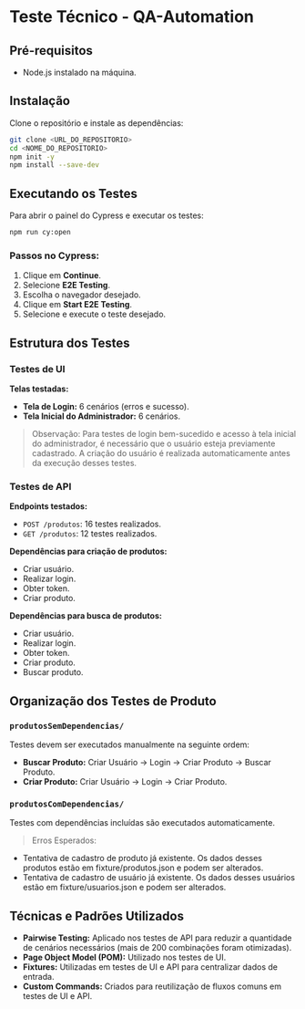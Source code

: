 # Teste Técnico - QA-Automation

## Pré-requisitos
- Node.js instalado na máquina.

## Instalação
Clone o repositório e instale as dependências:

```bash
git clone <URL_DO_REPOSITORIO>
cd <NOME_DO_REPOSITORIO>
npm init -y
npm install --save-dev
```

## Executando os Testes
Para abrir o painel do Cypress e executar os testes:

```bash
npm run cy:open
```

### Passos no Cypress:
1. Clique em **Continue**.
2. Selecione **E2E Testing**.
3. Escolha o navegador desejado.
4. Clique em **Start E2E Testing**.
5. Selecione e execute o teste desejado.

## Estrutura dos Testes

### Testes de UI

**Telas testadas:**

- **Tela de Login:** 6 cenários (erros e sucesso).
- **Tela Inicial do Administrador:** 6 cenários.

> Observação: Para testes de login bem-sucedido e acesso à tela inicial do administrador, é necessário que o usuário esteja previamente cadastrado. A criação do usuário é realizada automaticamente antes da execução desses testes.

### Testes de API

**Endpoints testados:**

- `POST /produtos`: 16 testes realizados.
- `GET /produtos`: 12 testes realizados.

**Dependências para criação de produtos:**
- Criar usuário.
- Realizar login.
- Obter token.
- Criar produto.

**Dependências para busca de produtos:**
- Criar usuário.
- Realizar login.
- Obter token.
- Criar produto.
- Buscar produto.

## Organização dos Testes de Produto

### `produtosSemDependencias/`
Testes devem ser executados manualmente na seguinte ordem:
- **Buscar Produto:** Criar Usuário → Login → Criar Produto → Buscar Produto.
- **Criar Produto:** Criar Usuário → Login → Criar Produto.

### `produtosComDependencias/`
Testes com dependências incluídas são executados automaticamente.

> Erros Esperados:
- Tentativa de cadastro de produto já existente. Os dados desses produtos estão em fixture/produtos.json e podem ser alterados.
- Tentativa de cadastro de usuário já existente. Os dados desses usuários estão em fixture/usuarios.json e podem ser alterados.

## Técnicas e Padrões Utilizados
- **Pairwise Testing:** Aplicado nos testes de API para reduzir a quantidade de cenários necessários (mais de 200 combinações foram otimizadas).
- **Page Object Model (POM):** Utilizado nos testes de UI.
- **Fixtures:** Utilizadas em testes de UI e API para centralizar dados de entrada.
- **Custom Commands:** Criados para reutilização de fluxos comuns em testes de UI e API.
